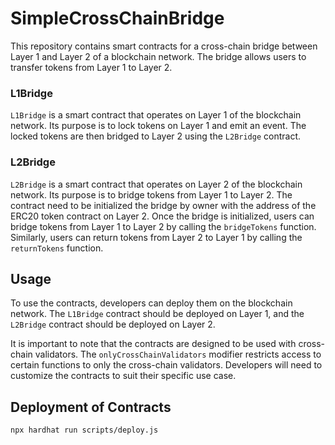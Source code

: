 # SimpleCrossChainBridge

This repository contains smart contracts for a cross-chain bridge between Layer 1 and Layer 2 of a blockchain network. The bridge allows users to transfer tokens from Layer 1 to Layer 2.

### L1Bridge

`L1Bridge` is a smart contract that operates on Layer 1 of the blockchain network. Its purpose is to lock tokens on Layer 1 and emit an event. The locked tokens are then bridged to Layer 2 using the `L2Bridge` contract.

### L2Bridge

`L2Bridge` is a smart contract that operates on Layer 2 of the blockchain network. Its purpose is to bridge tokens from Layer 1 to Layer 2. The contract need to be initialized the bridge by owner with the address of the ERC20 token contract on Layer 2. Once the bridge is initialized, users can bridge tokens from Layer 1 to Layer 2 by calling the `bridgeTokens` function. Similarly, users can return tokens from Layer 2 to Layer 1 by calling the `returnTokens` function.

## Usage

To use the contracts, developers can deploy them on the blockchain network. The `L1Bridge` contract should be deployed on Layer 1, and the `L2Bridge` contract should be deployed on Layer 2.

It is important to note that the contracts are designed to be used with cross-chain validators. The `onlyCrossChainValidators` modifier restricts access to certain functions to only the cross-chain validators. Developers will need to customize the contracts to suit their specific use case.

## Deployment of Contracts

```
npx hardhat run scripts/deploy.js    
```
